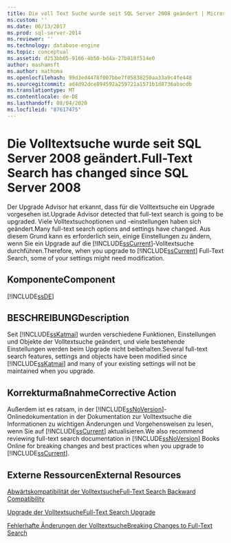 ```yaml
---
title: Die voll Text Suche wurde seit SQL Server 2008 geändert | Microsoft-Dokumentation
ms.custom: ''
ms.date: 06/13/2017
ms.prod: sql-server-2014
ms.reviewer: ''
ms.technology: database-engine
ms.topic: conceptual
ms.assetid: d253bb05-9166-4b50-bd4a-27b818f514e0
author: mashamsft
ms.author: mathoma
ms.openlocfilehash: 99d3ed4478f007bbe7f05838250aa33a9c4fe448
ms.sourcegitcommit: ad4d92dce894592a259721a1571b1d8736abacdb
ms.translationtype: MT
ms.contentlocale: de-DE
ms.lasthandoff: 08/04/2020
ms.locfileid: "87617475"
---
```

# <a name="full-text-search-has-changed-since-sql-server-2008"></a><span data-ttu-id="64b18-102">Die Volltextsuche wurde seit SQL Server 2008 geändert.</span><span class="sxs-lookup"><span data-stu-id="64b18-102">Full-Text Search has changed since SQL Server 2008</span></span>
  <span data-ttu-id="64b18-103">Der Upgrade Advisor hat erkannt, dass für die Volltextsuche ein Upgrade vorgesehen ist.</span><span class="sxs-lookup"><span data-stu-id="64b18-103">Upgrade Advisor detected that full-text search is going to be upgraded.</span></span> <span data-ttu-id="64b18-104">Viele Volltextsuchoptionen und -einstellungen haben sich geändert.</span><span class="sxs-lookup"><span data-stu-id="64b18-104">Many full-text search options and settings have changed.</span></span> <span data-ttu-id="64b18-105">Aus diesem Grund kann es erforderlich sein, einige Einstellungen zu ändern, wenn Sie ein Upgrade auf die [!INCLUDE[ssCurrent](../../includes/sscurrent-md.md)]-Volltextsuche durchführen.</span><span class="sxs-lookup"><span data-stu-id="64b18-105">Therefore, when you upgrade to [!INCLUDE[ssCurrent](../../includes/sscurrent-md.md)] Full-Text Search, some of your settings might need modification.</span></span>  
  
## <a name="component"></a><span data-ttu-id="64b18-106">Komponente</span><span class="sxs-lookup"><span data-stu-id="64b18-106">Component</span></span>  
 [!INCLUDE[ssDE](../../includes/ssde-md.md)]  
  
## <a name="description"></a><span data-ttu-id="64b18-107">BESCHREIBUNG</span><span class="sxs-lookup"><span data-stu-id="64b18-107">Description</span></span>  
 <span data-ttu-id="64b18-108">Seit [!INCLUDE[ssKatmai](../../includes/sskatmai-md.md)] wurden verschiedene Funktionen, Einstellungen und Objekte der Volltextsuche geändert, und viele bestehende Einstellungen werden beim Upgrade nicht beibehalten.</span><span class="sxs-lookup"><span data-stu-id="64b18-108">Several full-text search features, settings and objects have been modified since [!INCLUDE[ssKatmai](../../includes/sskatmai-md.md)] and many of your existing settings will not be maintained when you upgrade.</span></span>  
  
## <a name="corrective-action"></a><span data-ttu-id="64b18-109">Korrekturmaßnahme</span><span class="sxs-lookup"><span data-stu-id="64b18-109">Corrective Action</span></span>  
 <span data-ttu-id="64b18-110">Außerdem ist es ratsam, in der [!INCLUDE[ssNoVersion](../../includes/ssnoversion-md.md)]-Onlinedokumentation in der Dokumentation zur Volltextsuche die Informationen zu wichtigen Änderungen und Vorgehensweisen zu lesen, wenn Sie auf [!INCLUDE[ssCurrent](../../includes/sscurrent-md.md)] aktualisieren.</span><span class="sxs-lookup"><span data-stu-id="64b18-110">We also recommend reviewing full-text search documentation in [!INCLUDE[ssNoVersion](../../includes/ssnoversion-md.md)] Books Online for breaking changes and best practices when you upgrade to [!INCLUDE[ssCurrent](../../includes/sscurrent-md.md)].</span></span>  
  
## <a name="external-resources"></a><span data-ttu-id="64b18-111">Externe Ressourcen</span><span class="sxs-lookup"><span data-stu-id="64b18-111">External Resources</span></span>  
 [<span data-ttu-id="64b18-112">Abwärtskompatibilität der Volltextsuche</span><span class="sxs-lookup"><span data-stu-id="64b18-112">Full-Text Search Backward Compatibility</span></span>](../../../2014/database-engine/full-text-search-backward-compatibility.md)  
  
 [<span data-ttu-id="64b18-113">Upgrade der Volltextsuche</span><span class="sxs-lookup"><span data-stu-id="64b18-113">Full-Text Search Upgrade</span></span>](https://go.microsoft.com/fwlink/?LinkId=112291)  
  
 [<span data-ttu-id="64b18-114">Fehlerhafte Änderungen der Volltextsuche</span><span class="sxs-lookup"><span data-stu-id="64b18-114">Breaking Changes to Full-Text Search</span></span>](../../../2014/database-engine/breaking-changes-to-full-text-search.md)  
  
  
